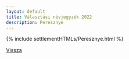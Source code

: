 ```yaml
---
layout: default
title: Választási névjegyzék 2022
description: Peresznye
---
```


{% include settlementHTMLs/Peresznye.html %}

[Vissza](../)